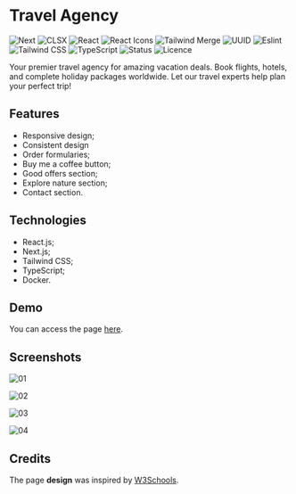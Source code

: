 # Travel Agency

![Next](https://img.shields.io/badge/NEXT-15.3.1-purple)
![CLSX](https://img.shields.io/badge/CLSX-2.1.1-blue)
![React](https://img.shields.io/badge/REACT-19.0.0-red)
![React Icons](<https://img.shields.io/badge/REACT ICONS-5.5.0-yellow>)
![Tailwind Merge](<https://img.shields.io/badge/TAILWIND MERGE-3.2.0-magenta>)
![UUID](https://img.shields.io/badge/UUID-11.1.0-cyan)
![Eslint](https://img.shields.io/badge/ESLINT-9.0.0-orange)
![Tailwind CSS](<https://img.shields.io/badge/TAILWIND CSS-4.0.0-black>)
![TypeScript](https://img.shields.io/badge/TYPESCRIPT-5.0.0-white)
![Status](https://img.shields.io/badge/Status-FINISHED-green)
![Licence](https://img.shields.io/badge/Licence-MIT-pink)

Your premier travel agency for amazing vacation deals. Book flights, hotels, and complete holiday packages worldwide. Let our travel experts help plan your perfect trip!

## Features

-   Responsive design;
-   Consistent design
-   Order formularies;
-   Buy me a coffee button;
-   Good offers section;
-   Explore nature section;
-   Contact section.

## Technologies

-   React.js;
-   Next.js;
-   Tailwind CSS;
-   TypeScript;
-   Docker.

## Demo

You can access the page [here](https://travel-agency-zol.vercel.app).

## Screenshots

![01](https://github.com/user-attachments/assets/9acdf653-90f1-4830-9889-57bc9d701234)

![02](https://github.com/user-attachments/assets/2cadb2fb-88de-4d55-9e01-b2912935b6df)

![03](https://github.com/user-attachments/assets/51d4344c-72e4-4566-ae34-9756ae238922)

![04](https://github.com/user-attachments/assets/b36ecf3d-0a3f-489e-ab92-9cc97bdb4923)

## Credits

The page **design** was inspired by [W3Schools](https://www.w3schools.com/w3css/w3css_templates.asp).

